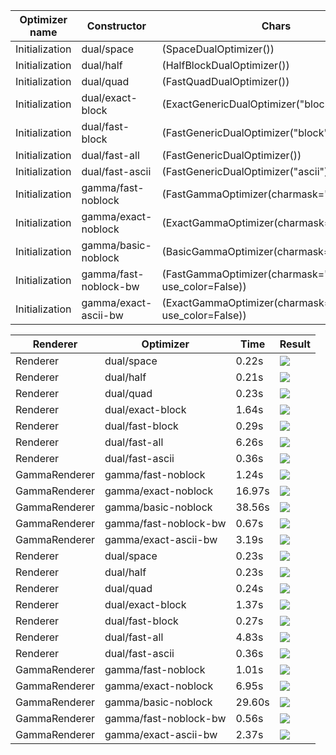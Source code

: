 | Optimizer name | Constructor | Chars | Setup time |
| -------------- | ----------- | ----- | ---------- |
| Initialization | dual/space | (SpaceDualOptimizer()) | 1 | 0.00s |
| Initialization | dual/half | (HalfBlockDualOptimizer()) | 1 | 0.00s |
| Initialization | dual/quad | (FastQuadDualOptimizer()) | 7 | 0.00s |
| Initialization | dual/exact-block | (ExactGenericDualOptimizer("block")) | 24 | 0.03s |
| Initialization | dual/fast-block | (FastGenericDualOptimizer("block")) | 24 | 0.03s |
| Initialization | dual/fast-all | (FastGenericDualOptimizer()) | 5577 | 0.05s |
| Initialization | dual/fast-ascii | (FastGenericDualOptimizer("ascii")) | 94 | 0.03s |
| Initialization | gamma/fast-noblock | (FastGammaOptimizer(charmask="no_block")) | 5553 | 0.64s |
| Initialization | gamma/exact-noblock | (ExactGammaOptimizer(charmask="no_block")) | 5553 | 0.23s |
| Initialization | gamma/basic-noblock | (BasicGammaOptimizer(charmask="no_block")) | 5553 | 0.11s |
| Initialization | gamma/fast-noblock-bw | (FastGammaOptimizer(charmask="no_block", use_color=False)) | 5553 | 0.64s |
| Initialization | gamma/exact-ascii-bw | (ExactGammaOptimizer(charmask="ascii", use_color=False)) | 95 | 0.10s |

| Renderer | Optimizer | Time | Result |
| -------- | --------- | ---- | ------ |
| Renderer | dual/space | 0.22s | ![](obama/dual/space.png) | 
| Renderer | dual/half | 0.21s | ![](obama/dual/half.png) | 
| Renderer | dual/quad | 0.23s | ![](obama/dual/quad.png) | 
| Renderer | dual/exact-block | 1.64s | ![](obama/dual/exact-block.png) | 
| Renderer | dual/fast-block | 0.29s | ![](obama/dual/fast-block.png) | 
| Renderer | dual/fast-all | 6.26s | ![](obama/dual/fast-all.png) | 
| Renderer | dual/fast-ascii | 0.36s | ![](obama/dual/fast-ascii.png) | 
| GammaRenderer | gamma/fast-noblock | 1.24s | ![](obama/gamma/fast-noblock.png) | 
| GammaRenderer | gamma/exact-noblock | 16.97s | ![](obama/gamma/exact-noblock.png) | 
| GammaRenderer | gamma/basic-noblock | 38.56s | ![](obama/gamma/basic-noblock.png) | 
| GammaRenderer | gamma/fast-noblock-bw | 0.67s | ![](obama/gamma/fast-noblock-bw.png) | 
| GammaRenderer | gamma/exact-ascii-bw | 3.19s | ![](obama/gamma/exact-ascii-bw.png) | 
| Renderer | dual/space | 0.23s | ![](matplotlib/dual/space.png) | 
| Renderer | dual/half | 0.23s | ![](matplotlib/dual/half.png) | 
| Renderer | dual/quad | 0.24s | ![](matplotlib/dual/quad.png) | 
| Renderer | dual/exact-block | 1.37s | ![](matplotlib/dual/exact-block.png) | 
| Renderer | dual/fast-block | 0.27s | ![](matplotlib/dual/fast-block.png) | 
| Renderer | dual/fast-all | 4.83s | ![](matplotlib/dual/fast-all.png) | 
| Renderer | dual/fast-ascii | 0.36s | ![](matplotlib/dual/fast-ascii.png) | 
| GammaRenderer | gamma/fast-noblock | 1.01s | ![](matplotlib/gamma/fast-noblock.png) | 
| GammaRenderer | gamma/exact-noblock | 6.95s | ![](matplotlib/gamma/exact-noblock.png) | 
| GammaRenderer | gamma/basic-noblock | 29.60s | ![](matplotlib/gamma/basic-noblock.png) | 
| GammaRenderer | gamma/fast-noblock-bw | 0.56s | ![](matplotlib/gamma/fast-noblock-bw.png) | 
| GammaRenderer | gamma/exact-ascii-bw | 2.37s | ![](matplotlib/gamma/exact-ascii-bw.png) |

